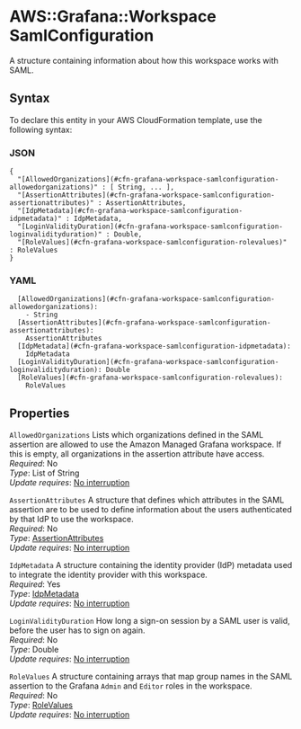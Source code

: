 # AWS::Grafana::Workspace SamlConfiguration<a name="aws-properties-grafana-workspace-samlconfiguration"></a>

A structure containing information about how this workspace works with SAML\.

## Syntax<a name="aws-properties-grafana-workspace-samlconfiguration-syntax"></a>

To declare this entity in your AWS CloudFormation template, use the following syntax:

### JSON<a name="aws-properties-grafana-workspace-samlconfiguration-syntax.json"></a>

```
{
  "[AllowedOrganizations](#cfn-grafana-workspace-samlconfiguration-allowedorganizations)" : [ String, ... ],
  "[AssertionAttributes](#cfn-grafana-workspace-samlconfiguration-assertionattributes)" : AssertionAttributes,
  "[IdpMetadata](#cfn-grafana-workspace-samlconfiguration-idpmetadata)" : IdpMetadata,
  "[LoginValidityDuration](#cfn-grafana-workspace-samlconfiguration-loginvalidityduration)" : Double,
  "[RoleValues](#cfn-grafana-workspace-samlconfiguration-rolevalues)" : RoleValues
}
```

### YAML<a name="aws-properties-grafana-workspace-samlconfiguration-syntax.yaml"></a>

```
  [AllowedOrganizations](#cfn-grafana-workspace-samlconfiguration-allowedorganizations):
    - String
  [AssertionAttributes](#cfn-grafana-workspace-samlconfiguration-assertionattributes):
    AssertionAttributes
  [IdpMetadata](#cfn-grafana-workspace-samlconfiguration-idpmetadata):
    IdpMetadata
  [LoginValidityDuration](#cfn-grafana-workspace-samlconfiguration-loginvalidityduration): Double
  [RoleValues](#cfn-grafana-workspace-samlconfiguration-rolevalues):
    RoleValues
```

## Properties<a name="aws-properties-grafana-workspace-samlconfiguration-properties"></a>

`AllowedOrganizations` <a name="cfn-grafana-workspace-samlconfiguration-allowedorganizations"></a>
Lists which organizations defined in the SAML assertion are allowed to use the Amazon Managed Grafana workspace\. If this is empty, all organizations in the assertion attribute have access\.  
_Required_: No  
_Type_: List of String  
_Update requires_: [No interruption](https://docs.aws.amazon.com/AWSCloudFormation/latest/UserGuide/using-cfn-updating-stacks-update-behaviors.html#update-no-interrupt)

`AssertionAttributes` <a name="cfn-grafana-workspace-samlconfiguration-assertionattributes"></a>
A structure that defines which attributes in the SAML assertion are to be used to define information about the users authenticated by that IdP to use the workspace\.  
_Required_: No  
_Type_: [AssertionAttributes](aws-properties-grafana-workspace-assertionattributes.md)  
_Update requires_: [No interruption](https://docs.aws.amazon.com/AWSCloudFormation/latest/UserGuide/using-cfn-updating-stacks-update-behaviors.html#update-no-interrupt)

`IdpMetadata` <a name="cfn-grafana-workspace-samlconfiguration-idpmetadata"></a>
A structure containing the identity provider \(IdP\) metadata used to integrate the identity provider with this workspace\.  
_Required_: Yes  
_Type_: [IdpMetadata](aws-properties-grafana-workspace-idpmetadata.md)  
_Update requires_: [No interruption](https://docs.aws.amazon.com/AWSCloudFormation/latest/UserGuide/using-cfn-updating-stacks-update-behaviors.html#update-no-interrupt)

`LoginValidityDuration` <a name="cfn-grafana-workspace-samlconfiguration-loginvalidityduration"></a>
How long a sign\-on session by a SAML user is valid, before the user has to sign on again\.  
_Required_: No  
_Type_: Double  
_Update requires_: [No interruption](https://docs.aws.amazon.com/AWSCloudFormation/latest/UserGuide/using-cfn-updating-stacks-update-behaviors.html#update-no-interrupt)

`RoleValues` <a name="cfn-grafana-workspace-samlconfiguration-rolevalues"></a>
A structure containing arrays that map group names in the SAML assertion to the Grafana `Admin` and `Editor` roles in the workspace\.  
_Required_: No  
_Type_: [RoleValues](aws-properties-grafana-workspace-rolevalues.md)  
_Update requires_: [No interruption](https://docs.aws.amazon.com/AWSCloudFormation/latest/UserGuide/using-cfn-updating-stacks-update-behaviors.html#update-no-interrupt)
